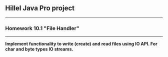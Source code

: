 ## Hillel Java Pro project
***
### Homework 10.1 "File Handler"
***
__Implement functionality to write (create) and read files using IO API. For char and byte types IO streams.__